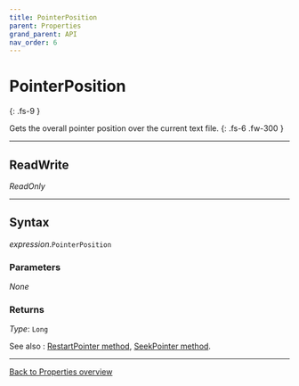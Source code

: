 ```yaml
---
title: PointerPosition
parent: Properties
grand_parent: API
nav_order: 6
---
```


# PointerPosition
{: .fs-9 }

Gets the overall pointer position over the current text file.
{: .fs-6 .fw-300 }

---

## ReadWrite

_ReadOnly_

---

## Syntax

*expression*.`PointerPosition`

### Parameters

_None_

### Returns

*Type*: `Long`

See also
: [RestartPointer method](https://ws-garcia.github.io/ECPTextStream/api/methods/restartpointer.html), [SeekPointer method](https://ws-garcia.github.io/ECPTextStream/api/methods/seekpointer.html).

---

[Back to Properties overview](https://ws-garcia.github.io/ECPTextStream/api/properties/)
